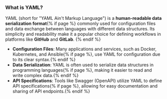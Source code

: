 ### What is YAML?

YAML (short for "YAML Ain't Markup Language") is a **human-readable data serialization format**{% if page %} commonly used for configuration files and data exchange between languages with different data structures.
Its simplicity and readability make it a popular choice for defining workflows in platforms like **GitHub** and **GitLab**.
{% endif %}

- **Configuration Files**: Many applications and services, such as Docker, Kubernetes, and Ansible{% if page %}, use YAML for configuration due to its clear syntax.{% endif %}
- **Data Serialization**: YAML is often used to serialize data structures in programming languages{% if page %}, making it easier to read and write complex data.{% endif %}
- **API Specifications**: Tools like Swagger (OpenAPI) utilize YAML to define API specifications{% if page %}, allowing for easy documentation and sharing of API endpoints.{% endif %}
